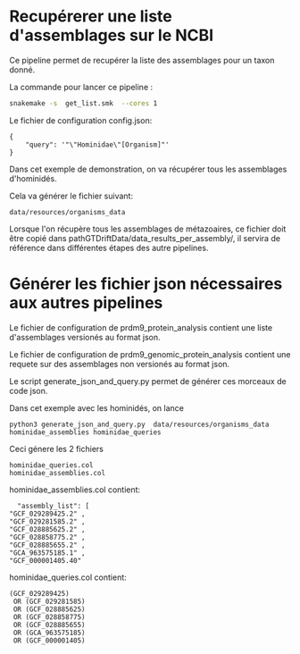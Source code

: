 # Recupérerer une liste d'assemblages sur le NCBI

Ce pipeline permet de recupérer la liste des assemblages pour un taxon donné.


La commande pour lancer ce pipeline :

``` bash
snakemake -s  get_list.smk  --cores 1
```

Le  fichier de configuration config.json:
```
{    
    "query": '"\"Hominidae\"[Organism]"'
}
```

Dans cet exemple de demonstration, on va récupérer tous les assemblages d'hominidés.

Cela va générer le fichier suivant:

```
data/resources/organisms_data 
```

Lorsque l'on récupère tous les assemblages de métazoaires, ce fichier
 doit être copié dans pathGTDriftData/data_results_per_assembly/, il  servira de référence
 dans différentes étapes des autre pipelines.
  

# Générer les fichier json nécessaires aux autres pipelines


Le fichier de configuration de prdm9_protein_analysis contient une liste d'assemblages versionés au format json.

Le fichier de configuration de prdm9_genomic_protein_analysis contient une requete sur des assemblages non versionés au format json.
 
 Le script generate_json_and_query.py permet de générer ces morceaux de code json.
 
Dans cet exemple avec les hominidés, on lance 
```
python3 generate_json_and_query.py  data/resources/organisms_data  hominidae_assemblies hominidae_queries
```

Ceci génere les 2 fichiers

```
hominidae_queries.col
hominidae_assemblies.col
```

hominidae_assemblies.col contient:
```
  "assembly_list": [
"GCF_029289425.2" , 
"GCF_029281585.2" , 
"GCF_028885625.2" , 
"GCF_028858775.2" , 
"GCF_028885655.2" , 
"GCA_963575185.1" , 
"GCF_000001405.40" 
```

hominidae_queries.col contient:
```
(GCF_029289425) 
 OR (GCF_029281585) 
 OR (GCF_028885625) 
 OR (GCF_028858775) 
 OR (GCF_028885655) 
 OR (GCA_963575185) 
 OR (GCF_000001405) 
```

